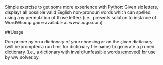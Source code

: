 <p>Simple exercise to get some more experience with Python: Given six letters, displays all possible valid English non-pronoun words which can spelled using any permutation of those letters (i.e., presents solution to instance of WordWhomp game available at www.pogo.com)</p>

##Usage
<p>
Run pruner.py on a dictionary of your choosing or on the given dictionary (will be prompted a run time for dictionary file name) to generate a pruned dictionary (i.e., a dictionary with invalid/unfeasible words removed) for use by ww_solver.py.
</p>
